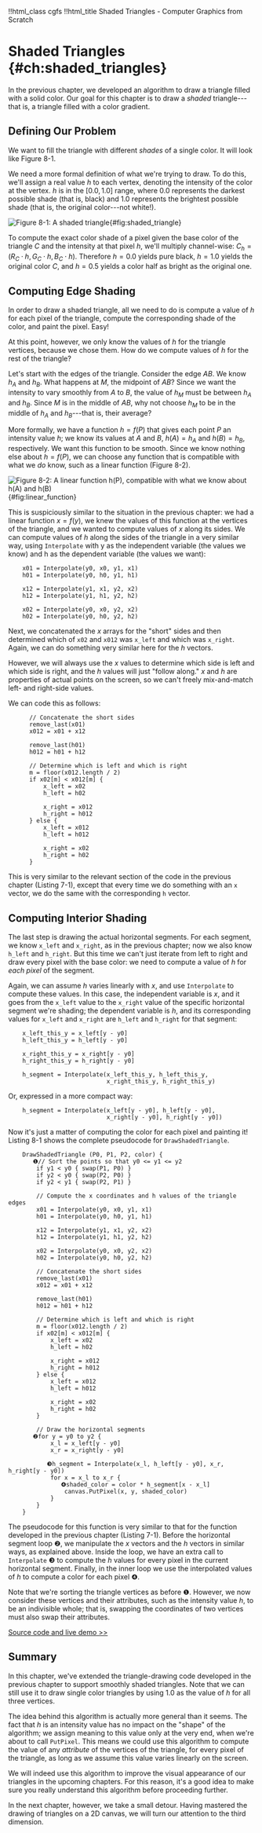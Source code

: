 !!html_class cgfs
!!html_title Shaded Triangles - Computer Graphics from Scratch
# Shaded Triangles {#ch:shaded_triangles}

In the previous chapter, we developed an algorithm to draw a triangle filled with a solid color. Our goal for this chapter is to draw a *shaded* triangle---that is, a triangle filled with a color gradient.

## Defining Our Problem

We want to fill the triangle with different *shades* of a single color. It will look like Figure&nbsp;8-1.

We need a more formal definition of what we're trying to draw. To do this, we'll assign a real value $h$ to each vertex, denoting the intensity of the color at the vertex. $h$ is in the $[0.0, 1.0]$ range, where $0.0$ represents the darkest possible shade (that is, black) and $1.0$ represents the brightest possible shade (that is, the original color---not white!).

![Figure&nbsp;8-1: A shaded triangle](/computer-graphics-from-scratch/images/raster-04.png){#fig:shaded_triangle}

To compute the exact color shade of a pixel given the base color of the triangle $C$ and the intensity at that pixel $h$, we'll multiply channel-wise: $C_h = (R_C \cdot h, G_C \cdot h, B_C \cdot h)$. Therefore $h = 0.0$ yields pure black, $h = 1.0$ yields the original color $C$, and $h = 0.5$ yields a color half as bright as the original one.

## Computing Edge Shading

In order to draw a shaded triangle, all we need to do is compute a value of $h$ for each pixel of the triangle, compute the corresponding shade of the color, and paint the pixel. Easy!

At this point, however, we only know the values of $h$ for the triangle vertices, because we chose them. How do we compute values of $h$ for the rest of the triangle?

Let's start with the edges of the triangle. Consider the edge $AB$. We know $h_A$ and $h_B$. What happens at $M$, the midpoint of $AB$? Since we want the intensity to vary smoothly from $A$ to $B$, the value of $h_M$ must be between $h_A$ and $h_B$. Since $M$ is in the middle of $AB$, why not choose $h_M$ to be in the middle of $h_A$ and $h_B$---that is, their average?

More formally, we have a function $h = f(P)$ that gives each point $P$ an intensity value $h$; we know its values at $A$ and $B$, $h(A) = h_A$ and $h(B) = h_B$, respectively. We want this function to be smooth. Since we know nothing else about $h = f(P)$, we can choose any function that is compatible with what we *do* know, such as a linear function (Figure&nbsp;8-2).

![Figure&nbsp;8-2: A linear function *h*(*P*), compatible with what we know about *h*(*A*) and *h*(*B*)](/computer-graphics-from-scratch/images/r11-linear-function.png){#fig:linear_function}

This is suspiciously similar to the situation in the previous chapter: we had a linear function $x = f(y)$, we knew the values of this function at the vertices of the triangle, and we wanted to compute values of $x$ along its sides. We can compute values of $h$ along the sides of the triangle in a very similar way, using `Interpolate` with y as the independent variable (the values we know) and h as the dependent variable (the values we want):

~~~
    x01 = Interpolate(y0, x0, y1, x1)
    h01 = Interpolate(y0, h0, y1, h1)

    x12 = Interpolate(y1, x1, y2, x2)
    h12 = Interpolate(y1, h1, y2, h2)

    x02 = Interpolate(y0, x0, y2, x2)
    h02 = Interpolate(y0, h0, y2, h2)
~~~

Next, we concatenated the $x$ arrays for the "short" sides and then determined which of `x02` and `x012` was `x_left` and which was `x_right`. Again, we can do something very similar here for the $h$ vectors.

However, we will always use the $x$ values to determine which side is left and which side is right, and the $h$ values will just "follow along." $x$ and $h$ are properties of actual points on the screen, so we can't freely mix-and-match left- and right-side values.

We can code this as follows:

~~~
      // Concatenate the short sides
      remove_last(x01)
      x012 = x01 + x12

      remove_last(h01)
      h012 = h01 + h12

      // Determine which is left and which is right
      m = floor(x012.length / 2)
      if x02[m] < x012[m] {
          x_left = x02
          h_left = h02

          x_right = x012
          h_right = h012
      } else {
          x_left = x012
          h_left = h012

          x_right = x02
          h_right = h02
      }
~~~

This is very similar to the relevant section of the code in the previous chapter (Listing 7-1), except that every time we do something with an `x` vector, we do the same with the corresponding `h` vector.

## Computing Interior Shading

The last step is drawing the actual horizontal segments. For each segment, we know `x_left` and `x_right`, as in the previous chapter; now we also know `h_left` and `h_right`. But this time we can't just iterate from left to right and draw every pixel with the base color: we need to compute a value of $h$ for *each pixel* of the segment.

Again, we can assume $h$ varies linearly with $x$, and use `Interpolate` to compute these values. In this case, the independent variable is $x$, and it goes from the `x_left` value to the `x_right` value of the specific horizontal segment we're shading; the dependent variable is $h$, and its corresponding values for `x_left` and `x_right` are `h_left` and `h_right` for that segment:

~~~
    x_left_this_y = x_left[y - y0]
    h_left_this_y = h_left[y - y0]

    x_right_this_y = x_right[y - y0]
    h_right_this_y = h_right[y - y0]

    h_segment = Interpolate(x_left_this_y, h_left_this_y,
                            x_right_this_y, h_right_this_y)
~~~

Or, expressed in a more compact way:

~~~
    h_segment = Interpolate(x_left[y - y0], h_left[y - y0],
                            x_right[y - y0], h_right[y - y0])
~~~

Now it's just a matter of computing the color for each pixel and painting it! Listing 8-1 shows the complete pseudocode for `DrawShadedTriangle`.

~~~ { data-label="lst:draw_shaded_triangle" data-caption="Listing 8-1: A function for drawing shaded triangles" }
    DrawShadedTriangle (P0, P1, P2, color) {
       ❶// Sort the points so that y0 <= y1 <= y2
        if y1 < y0 { swap(P1, P0) }
        if y2 < y0 { swap(P2, P0) }
        if y2 < y1 { swap(P2, P1) }

        // Compute the x coordinates and h values of the triangle edges
        x01 = Interpolate(y0, x0, y1, x1)
        h01 = Interpolate(y0, h0, y1, h1)

        x12 = Interpolate(y1, x1, y2, x2)
        h12 = Interpolate(y1, h1, y2, h2)

        x02 = Interpolate(y0, x0, y2, x2)
        h02 = Interpolate(y0, h0, y2, h2)

        // Concatenate the short sides
        remove_last(x01)
        x012 = x01 + x12

        remove_last(h01)
        h012 = h01 + h12

        // Determine which is left and which is right
        m = floor(x012.length / 2)
        if x02[m] < x012[m] {
            x_left = x02
            h_left = h02

            x_right = x012
            h_right = h012
        } else {
            x_left = x012
            h_left = h012

            x_right = x02
            h_right = h02
        }

        // Draw the horizontal segments
       ❷for y = y0 to y2 {
            x_l = x_left[y - y0]
            x_r = x_right[y - y0]

           ❸h_segment = Interpolate(x_l, h_left[y - y0], x_r, h_right[y - y0])
            for x = x_l to x_r {
               ❹shaded_color = color * h_segment[x - x_l]
                canvas.PutPixel(x, y, shaded_color)
            }
        }
    }
~~~

The pseudocode for this function is very similar to that for the function developed in the previous chapter (Listing 7-1). Before the horizontal segment loop ❷, we manipulate the $x$ vectors and the $h$ vectors in similar ways, as explained above. Inside the loop, we have an extra call to `Interpolate` ❸ to compute the $h$ values for every pixel in the current horizontal segment. Finally, in the inner loop we use the interpolated values of $h$ to compute a color for each pixel ❹.

Note that we're sorting the triangle vertices as before ❶. However, we now consider these vertices and their attributes, such as the intensity value $h$, to be an indivisible whole; that is, swapping the coordinates of two vertices must also swap their attributes.

<a class="cgfs_demo" href="https://gabrielgambetta.com/cgfs/gradient-demo">Source code and live demo &gt;&gt;</a>


## Summary

In this chapter, we've extended the triangle-drawing code developed in the previous chapter to support smoothly shaded triangles. Note that we can still use it to draw single color triangles by using 1.0 as the value of $h$ for all three vertices.

The idea behind this algorithm is actually more general than it seems. The fact that $h$ is an intensity value has no impact on the "shape" of the algorithm; we assign meaning to this value only at the very end, when we're about to call `PutPixel`. This means we could use this algorithm to compute the value of any *attribute* of the vertices of the triangle, for every pixel of the triangle, as long as we assume this value varies linearly on the screen.

We will indeed use this algorithm to improve the visual appearance of our triangles in the upcoming chapters. For this reason, it's a good idea to make sure you really understand this algorithm before proceeding further.

In the next chapter, however, we take a small detour. Having mastered the drawing of triangles on a 2D canvas, we will turn our attention to the third dimension.